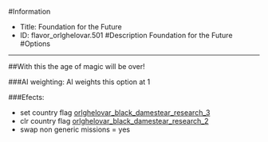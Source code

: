 #Information
 - Title: Foundation for the Future
 - ID: flavor_orlghelovar.501
#Description
Foundation for the Future
#Options

___
##With this the age of magic will be over!

###AI weighting:
AI weights this option at 1


###Efects:<ul><li>set country flag [orlghelovar_black_damestear_research_3](../flags/orlghelovar_black_damestear_research_3.md)</li><li>clr country flag [orlghelovar_black_damestear_research_2](../flags/orlghelovar_black_damestear_research_2.md)</li><li>swap non generic missions = yes</li></ul>
